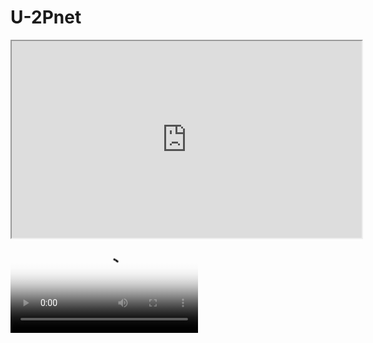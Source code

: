 # U-2Pnet



<iframe width="560" height="315" src="https://github.com/polwork/U-2Pnet/blob/main/Video/Viedeo1-Ori.avi">
</iframe>

<video id="video" controls="" preload="none" poster="封面">
      <source id="avi" src="https://github.com/polwork/U-2Pnet/blob/main/Video/Viedeo1-Ori.avi" type="video/avi">
</videos>


![Scene1-Ori](https://github.com/polwork/U-2Pnet/blob/main/Video/Viedeo1-Ori.avi)
